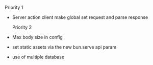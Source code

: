 Priority 1

- Server action client make global set request and parse response

  Priority 2

- Max body size in config
- set static assets via the new bun.serve api param
- use of multiple database
